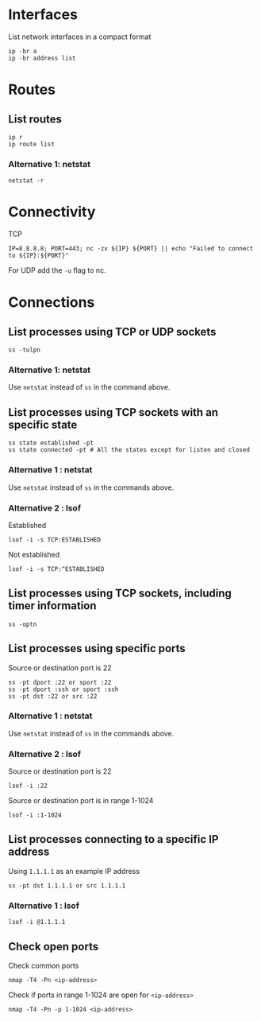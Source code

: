 # Interfaces
List network interfaces in a compact format
```
ip -br a
ip -br address list
```

# Routes
## List routes
```
ip r
ip route list
```
### Alternative 1: netstat
```
netstat -r
```

# Connectivity
TCP
```
IP=8.8.8.8; PORT=443; nc -zv ${IP} ${PORT} || echo "Failed to connect to ${IP}:${PORT}"
```

For UDP add the `-u` flag to nc.

# Connections
## List processes using TCP or UDP sockets
```
ss -tulpn
```
### Alternative 1: netstat
Use `netstat` instead of `ss` in the command above.

## List processes using TCP sockets with an specific state
```
ss state established -pt
ss state connected -pt # All the states except for listen and closed
```
### Alternative 1 : netstat
Use `netstat` instead of `ss` in the commands above.

### Alternative 2 : lsof
Established
```
lsof -i -s TCP:ESTABLISHED
```

Not established
```
lsof -i -s TCP:^ESTABLISHED
```
## List processes using TCP sockets, including timer information
```
ss -optn
```

## List processes using specific ports
Source or destination port is 22
```
ss -pt dport :22 or sport :22
ss -pt dport :ssh or sport :ssh
ss -pt dst :22 or src :22
```
### Alternative 1 : netstat
Use `netstat` instead of `ss` in the commands above.

### Alternative 2 : lsof
Source or destination port is 22
```
lsof -i :22
```
Source or destination port is in range 1-1024
```
lsof -i :1-1024
```

## List processes connecting to a specific IP address
Using `1.1.1.1` as an example IP address
```
ss -pt dst 1.1.1.1 or src 1.1.1.1
```

### Alternative 1 : lsof
```
lsof -i @1.1.1.1
```

## Check open ports
Check common ports
```
nmap -T4 -Pn <ip-address>
```
Check if ports in range 1-1024 are open for `<ip-address>`
```
nmap -T4 -Pn -p 1-1024 <ip-address>
```